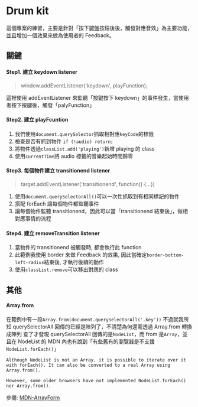 # Drum kit

這個專案的練習，主要是針對「按下鍵盤按鈕後後，觸發對應音效」為主要功能，並且增加一個效果來做為使用者的 Feedback。

## 關鍵

#### Step1. 建立 keydown listener

> window.addEventListener('keydown', playFunction);

這裡使用 addEventListener 來監聽「按鍵按下 keydown」的事件發生，當使用者按下按鍵後，觸發「palyFunction」

#### Step2. 建立 playFcuntion

1. 我們使用`document.querySelector`抓取相對應`keyCode`的標籤
2. 檢查是否有抓到物件 `if (!audio) return;`
3. 將物件透過`classList.add('playing')`新增 playing 的 class
4. 使用`currentTime`將 audio 標籤的音樂起始時間歸零

#### Step3. 每個物件建立 transitionend listener

> target.addEventListener('transitionend', function() {...})

1. 使用`document.querySelectorAll()`可以一次性抓取到有相同標記的物件
2. 搭配 forEach 讓每個物件都監聽事件
3. 讓每個物件監聽 transitionend，因此可以當「transitionend 結束後」，做相對應事情的流程

#### Step4. 建立 removeTransition listener

1. 當物件的 transitionend 被觸發時, 都會執行此 function
2. 此範例我使用 border 來做 Feedback 的效果, 因此當確定`border-bottom-left-radius`結束後, 才執行後續的動作
3. 使用`classList.remove`可以移出對應的 class

## 其他

#### Array.from

在範例中有一段`Array.from(document.querySelectorAll('.key'))`
不過就我所知 querySelectorAll 回傳的已經是陣列了，不清楚為何還需透過 Array.from 轉換成陣列
查了才發現 querySelectorAll 回傳的是`NodeList`，而 from 是`Array`，並且在 NodeList 的 MDN 內也有說到「有些舊有的瀏覽器是不支援`NodeList.forEach()`」

```
Although NodeList is not an Array, it is possible to iterate over it with forEach(). It can also be converted to a real Array using Array.from().

However, some older browsers have not implemented NodeList.forEach() nor Array.from().
```

參閱: [MDN-ArrayForm](https://developer.mozilla.org/en-US/docs/Web/JavaScript/Reference/Global_Objects/Array/from)
